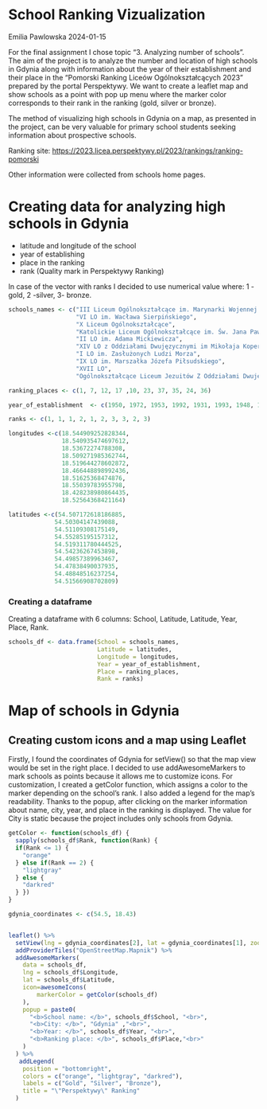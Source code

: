 School Ranking Vizualization
================
Emilia Pawlowska
2024-01-15

For the final assignment I chose topic “3. Analyzing number of schools”.
The aim of the project is to analyze the number and location of high
schools in Gdynia along with information about the year of their
establishment and their place in the “Pomorski Ranking Liceów
Ogólnokształcących 2023” prepared by the portal Perspektywy. We want to
create a leaflet map and show schools as a point with pop up menu where
the marker color corresponds to their rank in the ranking (gold, silver
or bronze).

The method of visualizing high schools in Gdynia on a map, as presented
in the project, can be very valuable for primary school students seeking
information about prospective schools.

Ranking site:
<https://2023.licea.perspektywy.pl/2023/rankings/ranking-pomorski>

Other information were collected from schools home pages.

<!--Installing libraries-->

# Creating data for analyzing high schools in Gdynia

- latitude and longitude of the school
- year of establishing
- place in the ranking
- rank (Quality mark in Perspektywy Ranking)

In case of the vector with ranks I decided to use numerical value where:
1 - gold, 2 -silver, 3- bronze.

``` r
schools_names <- c("III Liceum Ogólnokształcące im. Marynarki Wojennej RP", 
                   "VI LO im. Wacława Sierpińskiego", 
                   "X Liceum Ogólnokształcące", 
                   "Katolickie Liceum Ogólnokształcące im. Św. Jana Pawła II",
                   "II LO im. Adama Mickiewicza", 
                   "XIV LO z Oddziałami Dwujęzycznymi im Mikołaja Kopernika", 
                   "I LO im. Zasłużonych Ludzi Morza",
                   "IX LO im. Marszałka Józefa Piłsudskiego",
                   "XVII LO",
                   "Ogólnokształcące Liceum Jezuitów Z Oddziałami Dwujęzycznymi Im Św. Stanisława Kostki")

ranking_places <- c(1, 7, 12, 17 ,10, 23, 37, 35, 24, 36)

year_of_establishment  <- c(1950, 1972, 1953, 1992, 1931, 1993, 1948, 1991, 2019, 1937)

ranks <- c(1, 1, 1, 2, 1, 2, 3, 3, 2, 3)

longitudes <-c(18.544909252828344,
               18.540935474697612,
               18.53672274788308,
               18.509271985362744,
               18.519644278602872,
               18.466448898992436,
               18.51625368474876,
               18.55039783955798,
               18.428238980864435,
               18.52564368421164)

latitudes <-c(54.507172618186885,
             54.50304147439088,
             54.51109308175149,
             54.55285195157312,
             54.519311780444525,
             54.54236267453898,
             54.49857389963467,
             54.47838490037935,
             54.48848516237254,
             54.51566908702809)
```

### Creating a dataframe

Creating a dataframe with 6 columns: School, Latitude, Latitude, Year,
Place, Rank.

``` r
schools_df <- data.frame(School = schools_names,
                         Latitude = latitudes,
                         Longitude = longitudes,
                         Year = year_of_establishment,
                         Place = ranking_places,
                         Rank = ranks)
```

# Map of schools in Gdynia

## Creating custom icons and a map using Leaflet

Firstly, I found the coordinates of Gdynia for setView() so that the map
view would be set in the right place. I decided to use addAwesomeMarkers
to mark schools as points because it allows me to customize icons. For
customization, I created a getColor function, which assigns a color to
the marker depending on the school’s rank. I also added a legend for the
map’s readability. Thanks to the popup, after clicking on the marker
information about name, city, year, and place in the ranking is
displayed. The value for City is static because the project includes
only schools from Gdynia.

``` r
getColor <- function(schools_df) {
  sapply(schools_df$Rank, function(Rank) {
  if(Rank <= 1) {
    "orange"
  } else if(Rank == 2) {
    "lightgray"
  } else {
    "darkred"
  } })
}

gdynia_coordinates <- c(54.5, 18.43)


leaflet() %>%
  setView(lng = gdynia_coordinates[2], lat = gdynia_coordinates[1], zoom = 11) %>%
  addProviderTiles("OpenStreetMap.Mapnik") %>%
  addAwesomeMarkers(
    data = schools_df,
    lng = schools_df$Longitude,
    lat = schools_df$Latitude,
    icon=awesomeIcons(
        markerColor = getColor(schools_df)
    ),
    popup = paste0(
      "<b>School name: </b>", schools_df$School, "<br>",
      "<b>City: </b>", "Gdynia" ,"<br>",
      "<b>Year: </b>", schools_df$Year, "<br>",
      "<b>Ranking place: </b>", schools_df$Place,"<br>"
    )
  ) %>%
   addLegend(
    position = "bottomright",
    colors = c("orange", "lightgray", "darkred"),
    labels = c("Gold", "Silver", "Bronze"),
    title = "\"Perspektywy\" Ranking"
  )
```

<div class="leaflet html-widget html-fill-item" id="htmlwidget-7abff8b974099c106095" style="width:672px;height:480px;"></div>
<script type="application/json" data-for="htmlwidget-7abff8b974099c106095">{"x":{"options":{"crs":{"crsClass":"L.CRS.EPSG3857","code":null,"proj4def":null,"projectedBounds":null,"options":{}}},"setView":[[54.5,18.43],11,[]],"calls":[{"method":"addProviderTiles","args":["OpenStreetMap.Mapnik",null,null,{"errorTileUrl":"","noWrap":false,"detectRetina":false}]},{"method":"addAwesomeMarkers","args":[[54.50717261818689,54.50304147439088,54.51109308175149,54.55285195157312,54.51931178044453,54.54236267453898,54.49857389963467,54.47838490037935,54.48848516237254,54.51566908702809],[18.54490925282834,18.54093547469761,18.53672274788308,18.50927198536274,18.51964427860287,18.46644889899244,18.51625368474876,18.55039783955798,18.42823898086444,18.52564368421164],{"icon":"home","markerColor":["orange","orange","orange","lightgray","orange","lightgray","darkred","darkred","lightgray","darkred"],"iconColor":"white","spin":false,"squareMarker":false,"iconRotate":0,"font":"monospace","prefix":"glyphicon"},null,null,{"interactive":true,"draggable":false,"keyboard":true,"title":"","alt":"","zIndexOffset":0,"opacity":1,"riseOnHover":false,"riseOffset":250},["<b>School name: <\/b>III Liceum Ogólnokształcące im. Marynarki Wojennej RP<br><b>City: <\/b>Gdynia<br><b>Year: <\/b>1950<br><b>Ranking place: <\/b>1<br>","<b>School name: <\/b>VI LO im. Wacława Sierpińskiego<br><b>City: <\/b>Gdynia<br><b>Year: <\/b>1972<br><b>Ranking place: <\/b>7<br>","<b>School name: <\/b>X Liceum Ogólnokształcące<br><b>City: <\/b>Gdynia<br><b>Year: <\/b>1953<br><b>Ranking place: <\/b>12<br>","<b>School name: <\/b>Katolickie Liceum Ogólnokształcące im. Św. Jana Pawła II<br><b>City: <\/b>Gdynia<br><b>Year: <\/b>1992<br><b>Ranking place: <\/b>17<br>","<b>School name: <\/b>II LO im. Adama Mickiewicza<br><b>City: <\/b>Gdynia<br><b>Year: <\/b>1931<br><b>Ranking place: <\/b>10<br>","<b>School name: <\/b>XIV LO z Oddziałami Dwujęzycznymi im Mikołaja Kopernika<br><b>City: <\/b>Gdynia<br><b>Year: <\/b>1993<br><b>Ranking place: <\/b>23<br>","<b>School name: <\/b>I LO im. Zasłużonych Ludzi Morza<br><b>City: <\/b>Gdynia<br><b>Year: <\/b>1948<br><b>Ranking place: <\/b>37<br>","<b>School name: <\/b>IX LO im. Marszałka Józefa Piłsudskiego<br><b>City: <\/b>Gdynia<br><b>Year: <\/b>1991<br><b>Ranking place: <\/b>35<br>","<b>School name: <\/b>XVII LO<br><b>City: <\/b>Gdynia<br><b>Year: <\/b>2019<br><b>Ranking place: <\/b>24<br>","<b>School name: <\/b>Ogólnokształcące Liceum Jezuitów Z Oddziałami Dwujęzycznymi Im Św. Stanisława Kostki<br><b>City: <\/b>Gdynia<br><b>Year: <\/b>1937<br><b>Ranking place: <\/b>36<br>"],null,null,null,null,{"interactive":false,"permanent":false,"direction":"auto","opacity":1,"offset":[0,0],"textsize":"10px","textOnly":false,"className":"","sticky":true},null]},{"method":"addLegend","args":[{"colors":["orange","lightgray","darkred"],"labels":["Gold","Silver","Bronze"],"na_color":null,"na_label":"NA","opacity":0.5,"position":"bottomright","type":"unknown","title":"\"Perspektywy\" Ranking","extra":null,"layerId":null,"className":"info legend","group":null}]}],"limits":{"lat":[54.47838490037935,54.55285195157312],"lng":[18.42823898086444,18.55039783955798]}},"evals":[],"jsHooks":[]}</script>
